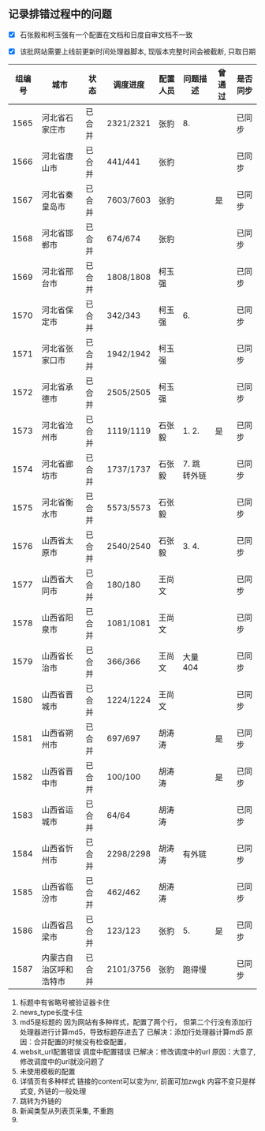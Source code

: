 ## 记录排错过程中的问题

-   [x] 石张毅和柯玉强有一个配置在文档和日度自审文档不一致

-   [x] 该批网站需要上线前更新时间处理器脚本, 现版本完整时间会被截断, 只取日期

| 组编号 | 城市                   | 状态   | 调度进度  | 配置人员 | 问题描述    | 曾通过 | 是否同步 |
| ------ | ---------------------- | ------ | --------- | -------- | ----------- | ------ | -------- |
| 1565   | 河北省石家庄市         | 已合并 | 2321/2321 | 张豹     | 8.          |        | 已同步   |
| 1566   | 河北省唐山市           | 已合并 | 441/441   | 张豹     |             |        | 已同步   |
| 1567   | 河北省秦皇岛市         | 已合并 | 7603/7603 | 张豹     |             | 是     | 已同步   |
| 1568   | 河北省邯郸市           | 已合并 | 674/674   | 张豹     |             |        | 已同步   |
| 1569   | 河北省邢台市           | 已合并 | 1808/1808 | 柯玉强   |             |        | 已同步   |
| 1570   | 河北省保定市           | 已合并 | 342/343   | 柯玉强   | 6.          |        | 已同步   |
| 1571   | 河北省张家口市         | 已合并 | 1942/1942 | 柯玉强   |             |        | 已同步   |
| 1572   | 河北省承德市           | 已合并 | 2505/2505 | 柯玉强   |             |        | 已同步   |
| 1573   | 河北省沧州市           | 已合并 | 1119/1119 | 石张毅   | 1. 2.       | 是     | 已同步   |
| 1574   | 河北省廊坊市           | 已合并 | 1737/1737 | 石张毅   | 7. 跳转外链 |        | 已同步   |
| 1575   | 河北省衡水市           | 已合并 | 5573/5573 | 石张毅   |             |        | 已同步   |
| 1576   | 山西省太原市           | 已合并 | 2540/2540 | 石张毅   | 3. 4.       |        | 已同步   |
| 1577   | 山西省大同市           | 已合并 | 180/180   | 王尚文   |             |        | 已同步   |
| 1578   | 山西省阳泉市           | 已合并 | 1081/1081 | 王尚文   |             |        | 已同步   |
| 1579   | 山西省长治市           | 已合并 | 366/366   | 王尚文   | 大量404     |        | 已同步   |
| 1580   | 山西省晋城市           | 已合并 | 1224/1224 | 王尚文   |             |        | 已同步   |
| 1581   | 山西省朔州市           | 已合并 | 697/697   | 胡涛涛   |             | 是     | 已同步   |
| 1582   | 山西省晋中市           | 已合并 | 100/100   | 胡涛涛   |             | 是     | 已同步   |
| 1583   | 山西省运城市           | 已合并 | 64/64     | 胡涛涛   |             |        | 已同步   |
| 1584   | 山西省忻州市           | 已合并 | 2298/2298 | 胡涛涛   | 有外链      |        | 已同步   |
| 1585   | 山西省临汾市           | 已合并 | 462/462   | 胡涛涛   |             |        | 已同步   |
| 1586   | 山西省吕梁市           | 已合并 | 123/123   | 张豹     | 5.          | 是     | 已同步   |
| 1587   | 内蒙古自治区呼和浩特市 | 已合并 | 2101/3756 | 张豹     | 跑得慢      |        | 已同步   |

1.  标题中有省略号被验证器卡住
6.  news_type长度卡住
3.  md5是标题的
    因为网站有多种样式，配置了两个行， 但第二个行没有添加行处理器进行计算md5，导致标题存进去了
    已解决：添加行处理器计算md5
    原因：合并配置的时候没有检查配置，
4.  websit_url配置错误
    调度中配置错误
    已解决：修改调度中的url
    原因：大意了, 修改调度中的url就没问题了
5.  未使用模板的配置
6.  详情页有多种样式 链接的content可以变为nr, 前面可加zwgk 内容不变只是样式变, 外链的一般处理
7.  跳转为外链的
8.  新闻类型从列表页采集, 不重跑
9.  